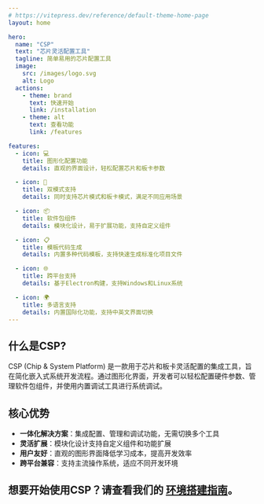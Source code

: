 ```yaml
---
# https://vitepress.dev/reference/default-theme-home-page
layout: home

hero:
  name: "CSP"
  text: "芯片灵活配置工具"
  tagline: 简单易用的芯片配置工具
  image:
    src: /images/logo.svg
    alt: Logo
  actions:
    - theme: brand
      text: 快速开始
      link: /installation
    - theme: alt
      text: 查看功能
      link: /features

features:
  - icon: 💻
    title: 图形化配置功能
    details: 直观的界面设计，轻松配置芯片和板卡参数

  - icon: 👐
    title: 双模式支持
    details: 同时支持芯片模式和板卡模式，满足不同应用场景

  - icon: 📦️
    title: 软件包组件
    details: 模块化设计，易于扩展功能，支持自定义组件

  - icon: 📋
    title: 模板代码生成
    details: 内置多种代码模板，支持快速生成标准化项目文件

  - icon: 🌐
    title: 跨平台支持
    details: 基于Electron构建，支持Windows和Linux系统

  - icon: 🌍
    title: 多语言支持
    details: 内置国际化功能，支持中英文界面切换
---
```


## 什么是CSP?

CSP (Chip & System Platform) 是一款用于芯片和板卡灵活配置的集成工具，旨在简化嵌入式系统开发流程。通过图形化界面，开发者可以轻松配置硬件参数、管理软件包组件，并使用内置调试工具进行系统调试。

## 核心优势

- **一体化解决方案**：集成配置、管理和调试功能，无需切换多个工具
- **灵活扩展**：模块化设计支持自定义组件和功能扩展
- **用户友好**：直观的图形界面降低学习成本，提高开发效率
- **跨平台兼容**：支持主流操作系统，适应不同开发环境

## 想要开始使用CSP？请查看我们的 [环境搭建指南](/installation)。
